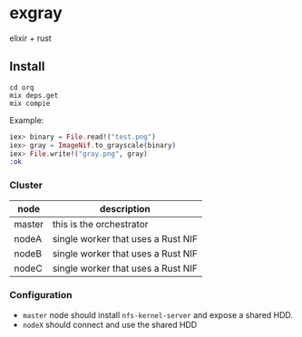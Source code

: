 # exgray

elixir + rust

## Install

```shell
cd orq
mix deps.get
mix compie
```

Example:

```elixir
iex> binary = File.read!("test.png")
iex> gray = ImageNif.to_grayscale(binary)
iex> File.write!("gray.png", gray)
:ok
```

### Cluster

| node | description |
|-|-|
| master | this is the orchestrator | 
| nodeA | single worker that uses a Rust NIF | 
| nodeB | single worker that uses a Rust NIF | 
| nodeC | single worker that uses a Rust NIF | 

### Configuration

- `master` node should install `nfs-kernel-server` and expose a shared HDD.
- `nodeX` should connect and use the shared HDD
